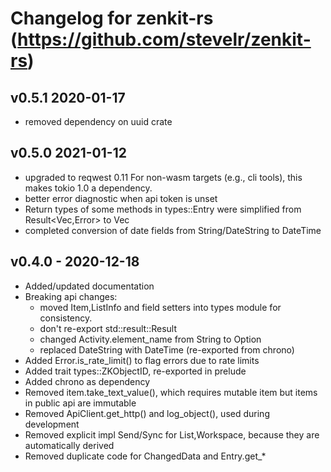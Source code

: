 # Changelog for zenkit-rs (https://github.com/stevelr/zenkit-rs)

## v0.5.1 2020-01-17

- removed dependency on uuid crate

## v0.5.0 2021-01-12

- upgraded to reqwest 0.11
  For non-wasm targets (e.g., cli tools), this makes tokio 1.0 a
  dependency.
- better error diagnostic when api token is unset
- Return types of some methods in types::Entry were simplified 
  from Result<Vec<String>,Error> to Vec<String>
- completed conversion of date fields from String/DateString to DateTime<Utc>

## v0.4.0 - 2020-12-18

- Added/updated documentation
- Breaking api changes:
  - moved Item,ListInfo and field setters into types module for consistency.
  - don't re-export std::result::Result
  - changed Activity.element_name from String to Option<String>
  - replaced DateString with DateTime<Utc> (re-exported from chrono)
- Added Error.is_rate_limit() to flag errors due to rate limits
- Added trait types::ZKObjectID, re-exported in prelude
- Added chrono as dependency
- Removed item.take_text_value(), which requires mutable item but items
  in public api are immutable
- Removed ApiClient.get_http() and log_object(), used during development
- Removed explicit impl Send/Sync for List,Workspace, because they are automatically derived
- Removed duplicate code for ChangedData and Entry.get_*
